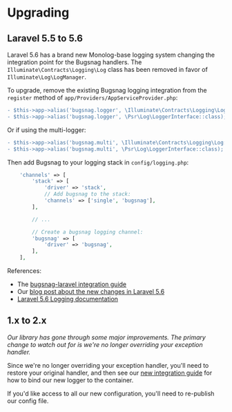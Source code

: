 Upgrading
=========


## Laravel 5.5 to 5.6

Laravel 5.6 has a brand new Monolog-base logging system changing the integration
point for the Bugsnag handlers. The `Illuminate\Contracts\Logging\Log` class has
been removed in favor of `Illuminate\Log\LogManager`.

To upgrade, remove the existing Bugsnag logging integration from the `register`
method of `app/Providers/AppServiceProvider.php`:

```diff
- $this->app->alias('bugsnag.logger', \Illuminate\Contracts\Logging\Log::class);
- $this->app->alias('bugsnag.logger', \Psr\Log\LoggerInterface::class);
```

Or if using the multi-logger:

```diff
- $this->app->alias('bugsnag.multi', \Illuminate\Contracts\Logging\Log::class);
- $this->app->alias('bugsnag.multi', \Psr\Log\LoggerInterface::class);
```


Then add Bugsnag to your logging stack in `config/logging.php`:

```php
    'channels' => [
        'stack' => [
            'driver' => 'stack',
            // Add bugsnag to the stack:
            'channels' => ['single', 'bugsnag'],
        ],

        // ...

        // Create a bugsnag logging channel:
        'bugsnag' => [
            'driver' => 'bugsnag',
        ],
    ],
```

References:
* The [bugsnag-laravel integration guide](https://docs.bugsnag.com/platforms/php/laravel/)
* Our [blog post about the new changes in Laravel 5.6](https://blog.bugsnag.com/laravel-5-6/)
* [Laravel 5.6 Logging documentation](https://laravel.com/docs/5.6/logging)


## 1.x to 2.x

*Our library has gone through some major improvements. The primary change to watch out for is we're no longer overriding your exception handler.*

Since we're no longer overriding your exception handler, you'll need to restore your original handler, and then see our [new integration guide](http://docs.bugsnag.com/platforms/php/laravel/) for how to bind our new logger to the container.

If you'd like access to all our new configuration, you'll need to re-publish our config file.
